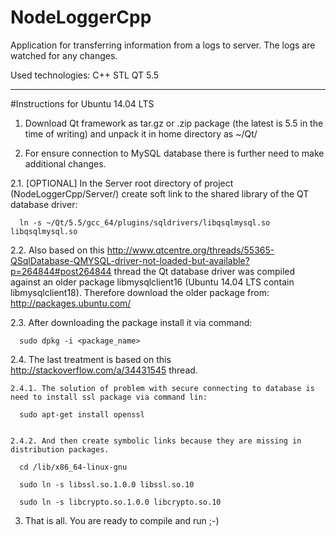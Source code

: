 # NodeLoggerCpp
Application for transferring information from a logs to server. The logs are watched for any changes.

Used technologies: C++ STL QT 5.5

---

#Instructions for Ubuntu 14.04 LTS 

1. Download Qt framework as tar.gz or .zip package (the latest is 5.5 in the time of writing) and unpack it in home directory as ~/Qt/

2. For ensure connection to MySQL database there is further need to make additional changes.

  2.1. [OPTIONAL] In the Server root directory of project (NodeLoggerCpp/Server/) create soft link to the shared library of the QT database driver:
  
      ln -s ~/Qt/5.5/gcc_64/plugins/sqldrivers/libqsqlmysql.so libqsqlmysql.so

  2.2. Also based on this http://www.qtcentre.org/threads/55365-QSqlDatabase-QMYSQL-driver-not-loaded-but-available?p=264844#post264844 thread the Qt database driver was compiled against an older package libmysqlclient16 (Ubuntu 14.04 LTS contain libmysqlclient18). Therefore download the older package from:
      http://packages.ubuntu.com/

  2.3. After downloading the package install it via command:
      
      sudo dpkg -i <package_name>

  2.4. The last treatment is based on this http://stackoverflow.com/a/34431545 thread.
  
    2.4.1. The solution of problem with secure connecting to database is need to install ssl package via command lin:
      
      sudo apt-get install openssl


    2.4.2. And then create symbolic links because they are missing in distribution packages.
    
      cd /lib/x86_64-linux-gnu
      
      sudo ln -s libssl.so.1.0.0 libssl.so.10
      
      sudo ln -s libcrypto.so.1.0.0 libcrypto.so.10

3. That is all. You are ready to compile and run ;-)
